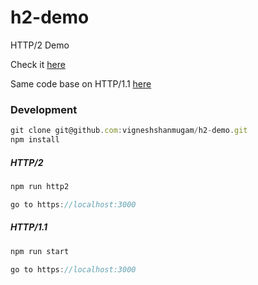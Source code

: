 # h2-demo

HTTP/2 Demo 

Check it [here](https://http2-1035.appspot.com) 

Same code base on HTTP/1.1 [here](http://www.http2-1035.appspot.com/)

### Development

```js
git clone git@github.com:vigneshshanmugam/h2-demo.git
npm install
```

##### HTTP/2

```js
npm run http2

go to https://localhost:3000
```

##### HTTP/1.1

```js
npm run start

go to https://localhost:3000
```
